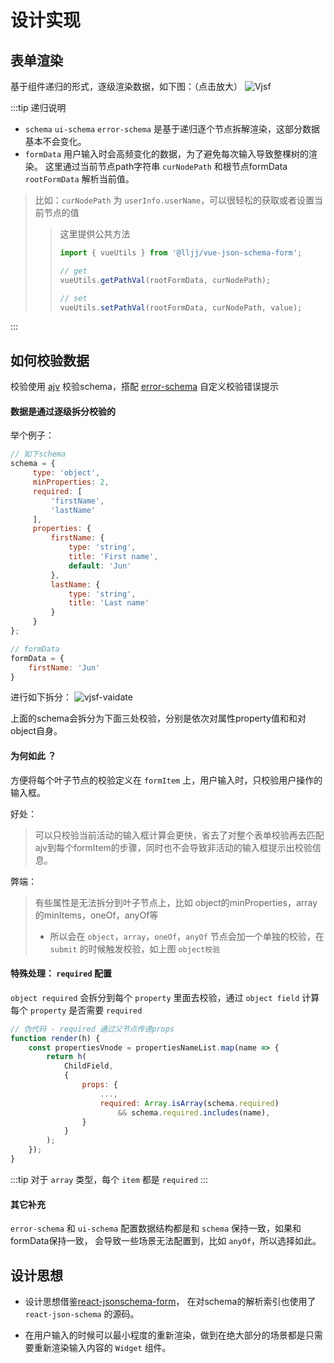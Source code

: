 # 设计实现

## 表单渲染
基于组件递归的形式，逐级渲染数据，如下图：（点击放大）
![Vjsf](/vjsf.jpg)

:::tip 递归说明
* `schema` `ui-schema` `error-schema` 是基于递归逐个节点拆解渲染，这部分数据基本不会变化。
* `formData` 用户输入时会高频变化的数据，为了避免每次输入导致整棵树的渲染。
这里通过当前节点path字符串 `curNodePath` 和根节点formData `rootFormData` 解析当前值。
> 比如：`curNodePath` 为 `userInfo.userName`，可以很轻松的获取或者设置当前节点的值
>> 这里提供公共方法
>> ```js
>> import { vueUtils } from '@lljj/vue-json-schema-form';
>>
>> // get
>> vueUtils.getPathVal(rootFormData, curNodePath);
>>
>> // set
>> vueUtils.setPathVal(rootFormData, curNodePath, value);
>> ```
:::

## 如何校验数据
校验使用 [ajv](https://github.com/epoberezkin/ajv) 校验schema，搭配 [error-schema](/zh/guide/basic-config.html#error-schema) 自定义校验错误提示

#### 数据是通过逐级拆分校验的
举个例子：

```js
// 如下schema
schema = {
     type: 'object',
     minProperties: 2,
     required: [
         'firstName',
         'lastName'
     ],
     properties: {
         firstName: {
             type: 'string',
             title: 'First name',
             default: 'Jun'
         },
         lastName: {
             type: 'string',
             title: 'Last name'
         }
     }
};

// formData
formData = {
    firstName: 'Jun'
}
```

进行如下拆分：
![vjsf-vaidate](/vjsf-vaidate.jpg)

上面的schema会拆分为下面三处校验，分别是依次对属性property值和和对object自身。

#### 为何如此 ？
方便将每个叶子节点的校验定义在 `formItem` 上，用户输入时，只校验用户操作的输入框。

好处：
> 可以只校验当前活动的输入框计算会更快，省去了对整个表单校验再去匹配ajv到每个formItem的步骤，同时也不会导致非活动的输入框提示出校验信息。

弊端：
> 有些属性是无法拆分到叶子节点上，比如 object的minProperties，array的minItems，oneOf，anyOf等
>* 所以会在 `object`，`array`，`oneOf`，`anyOf` 节点会加一个单独的校验，在 `submit` 的时候触发校验，如上图 `object校验`

#### 特殊处理： `required` 配置
`object required` 会拆分到每个 `property` 里面去校验，通过 `object field`  计算每个 `property` 是否需要 `required`

```js
// 伪代码 - required 通过父节点传递props
function render(h) {
    const propertiesVnode = propertiesNameList.map(name => {
        return h(
            ChildField,
            {
                props: {
                    ...,
                    required: Array.isArray(schema.required)
                        && schema.required.includes(name),
                }
            }
        );
    });
}
```

:::tip
对于 `array` 类型，每个 `item` 都是 `required`
:::

#### 其它补充
`error-schema` 和 `ui-schema` 配置数据结构都是和 `schema` 保持一致，如果和formData保持一致，
会导致一些场景无法配置到，比如 `anyOf`，所以选择如此。

## 设计思想

* 设计思想借鉴[react-jsonschema-form](https://github.com/rjsf-team/react-jsonschema-form)，
在对schema的解析索引也使用了 `react-json-schema` 的源码。

* 在用户输入的时候可以最小程度的重新渲染，做到在绝大部分的场景都是只需要重新渲染输入内容的 `Widget` 组件。
